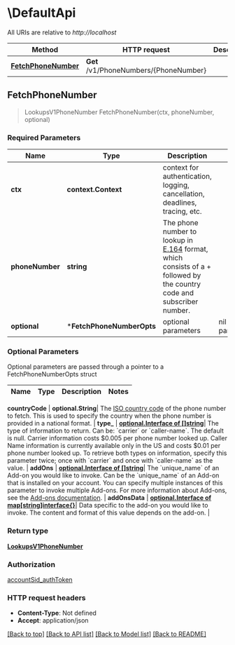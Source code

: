 # \DefaultApi

All URIs are relative to *http://localhost*

Method | HTTP request | Description
------------- | ------------- | -------------
[**FetchPhoneNumber**](DefaultApi.md#FetchPhoneNumber) | **Get** /v1/PhoneNumbers/{PhoneNumber} | 



## FetchPhoneNumber

> LookupsV1PhoneNumber FetchPhoneNumber(ctx, phoneNumber, optional)



### Required Parameters


Name | Type | Description  | Notes
------------- | ------------- | ------------- | -------------
**ctx** | **context.Context** | context for authentication, logging, cancellation, deadlines, tracing, etc.
**phoneNumber** | **string**| The phone number to lookup in [E.164](https://www.twilio.com/docs/glossary/what-e164) format, which consists of a + followed by the country code and subscriber number. | 
 **optional** | ***FetchPhoneNumberOpts** | optional parameters | nil if no parameters

### Optional Parameters

Optional parameters are passed through a pointer to a FetchPhoneNumberOpts struct
 

Name | Type | Description  | Notes
------------- | ------------- | ------------- | -------------

 **countryCode** | **optional.String**| The [ISO country code](https://en.wikipedia.org/wiki/ISO_3166-1_alpha-2) of the phone number to fetch. This is used to specify the country when the phone number is provided in a national format. | 
 **type_** | [**optional.Interface of []string**](string.md)| The type of information to return. Can be: &#x60;carrier&#x60; or &#x60;caller-name&#x60;. The default is null.  Carrier information costs $0.005 per phone number looked up.  Caller Name information is currently available only in the US and costs $0.01 per phone number looked up.  To retrieve both types on information, specify this parameter twice; once with &#x60;carrier&#x60; and once with &#x60;caller-name&#x60; as the value. | 
 **addOns** | [**optional.Interface of []string**](string.md)| The &#x60;unique_name&#x60; of an Add-on you would like to invoke. Can be the &#x60;unique_name&#x60; of an Add-on that is installed on your account. You can specify multiple instances of this parameter to invoke multiple Add-ons. For more information about  Add-ons, see the [Add-ons documentation](https://www.twilio.com/docs/add-ons). | 
 **addOnsData** | [**optional.Interface of map[string]interface{}**](.md)| Data specific to the add-on you would like to invoke. The content and format of this value depends on the add-on. | 

### Return type

[**LookupsV1PhoneNumber**](lookups.v1.phone_number.md)

### Authorization

[accountSid_authToken](../README.md#accountSid_authToken)

### HTTP request headers

- **Content-Type**: Not defined
- **Accept**: application/json

[[Back to top]](#) [[Back to API list]](../README.md#documentation-for-api-endpoints)
[[Back to Model list]](../README.md#documentation-for-models)
[[Back to README]](../README.md)

